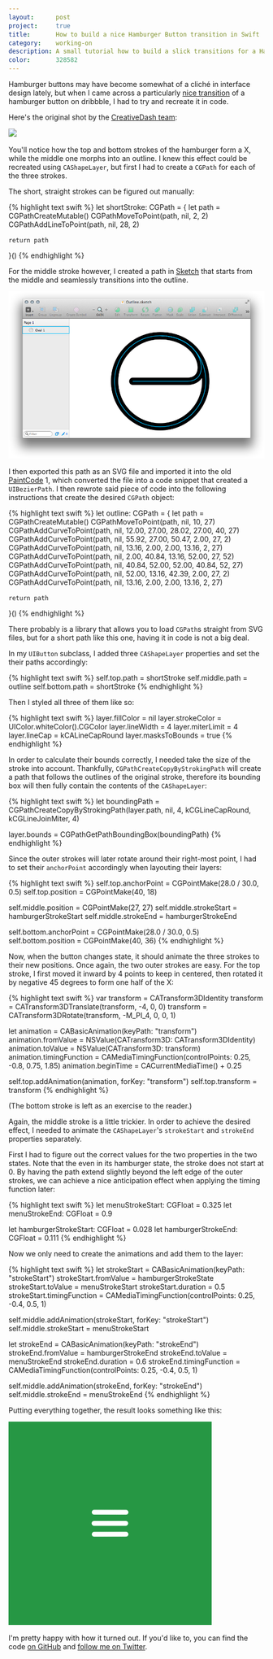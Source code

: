 ```yaml
---
layout:      post
project:     true
title:       How to build a nice Hamburger Button transition in Swift
category:    working-on
description: A small tutorial how to build a slick transitions for a Hamburger Button
color:       328582
---
```


Hamburger buttons may have become somewhat of a cliché in interface design
lately, but when I came across a particularly [nice transition][shot] of a
hamburger button on dribbble, I had to try and recreate it in code.

Here's the original shot by the [CreativeDash team][creativedash]:

<div class="image">
    <a href="https://dribbble.com/shots/1623679-Open-Close">
        <img src="https://d13yacurqjgara.cloudfront.net/users/107759/screenshots/1623679/menu.gif">
    </a>
</div>

You'll notice how the top and bottom strokes of the hamburger form a X, while
the middle one morphs into an outline. I knew this effect could be recreated
using `CAShapeLayer`, but first I had to create a `CGPath` for each of the three
strokes.

The short, straight strokes can be figured out manually:

{% highlight text swift %}
let shortStroke: CGPath = {
    let path = CGPathCreateMutable()
    CGPathMoveToPoint(path, nil, 2, 2)
    CGPathAddLineToPoint(path, nil, 28, 2)

    return path
}()
{% endhighlight %}

For the middle stroke however, I created a path in [Sketch] that starts from the
middle and seamlessly transitions into the outline.

<div class="image">
    <img src="/img/outline.png">
</div>

I then exported this path as an SVG file and imported it into the old
[PaintCode] 1, which converted the file into a code snippet that created a
`UIBezierPath`. I then rewrote said piece of code into the following
instructions that create the desired `CGPath` object:

{% highlight text swift %}
let outline: CGPath = {
    let path = CGPathCreateMutable()
    CGPathMoveToPoint(path, nil, 10, 27)
    CGPathAddCurveToPoint(path, nil, 12.00, 27.00, 28.02, 27.00, 40, 27)
    CGPathAddCurveToPoint(path, nil, 55.92, 27.00, 50.47,  2.00, 27,  2)
    CGPathAddCurveToPoint(path, nil, 13.16,  2.00,  2.00, 13.16,  2, 27)
    CGPathAddCurveToPoint(path, nil,  2.00, 40.84, 13.16, 52.00, 27, 52)
    CGPathAddCurveToPoint(path, nil, 40.84, 52.00, 52.00, 40.84, 52, 27)
    CGPathAddCurveToPoint(path, nil, 52.00, 13.16, 42.39,  2.00, 27,  2)
    CGPathAddCurveToPoint(path, nil, 13.16,  2.00,  2.00, 13.16,  2, 27)

    return path
}()
{% endhighlight %}

There probably is a library that allows you to load `CGPath`s straight from SVG
files, but for a short path like this one, having it in code is not a big deal.

In my `UIButton` subclass, I added three `CAShapeLayer` properties and set the
their paths accordingly:

{% highlight text swift %}
self.top.path = shortStroke
self.middle.path = outline
self.bottom.path = shortStroke
{% endhighlight %}

Then I styled all three of them like so:

{% highlight text swift %}
layer.fillColor = nil
layer.strokeColor = UIColor.whiteColor().CGColor
layer.lineWidth = 4
layer.miterLimit = 4
layer.lineCap = kCALineCapRound
layer.masksToBounds = true
{% endhighlight %}

In order to calculate their bounds correctly, I needed take the size of the
stroke into account. Thankfully, `CGPathCreateCopyByStrokingPath` will create a
path that follows the outlines of the original stroke, therefore its bounding
box will then fully contain the contents of the `CAShapeLayer`:

{% highlight text swift %}
let boundingPath = CGPathCreateCopyByStrokingPath(layer.path, nil, 4, kCGLineCapRound, kCGLineJoinMiter, 4)

layer.bounds = CGPathGetPathBoundingBox(boundingPath)
{% endhighlight %}

Since the outer strokes will later rotate around their right-most point, I had
to set their `anchorPoint` accordingly when layouting their layers:

{% highlight text swift %}
self.top.anchorPoint = CGPointMake(28.0 / 30.0, 0.5)
self.top.position = CGPointMake(40, 18)

self.middle.position = CGPointMake(27, 27)
self.middle.strokeStart = hamburgerStrokeStart
self.middle.strokeEnd = hamburgerStrokeEnd

self.bottom.anchorPoint = CGPointMake(28.0 / 30.0, 0.5)
self.bottom.position = CGPointMake(40, 36)
{% endhighlight %}

Now, when the button changes state, it should animate the three strokes to their
new positions. Once again, the two outer strokes are easy. For the top stroke, I
first moved it inward by 4 points to keep in centered, then rotated it by
negative 45 degrees to form one half of the X:

{% highlight text swift %}
var transform = CATransform3DIdentity
transform = CATransform3DTranslate(transform, -4, 0, 0)
transform = CATransform3DRotate(transform, -M_PI_4, 0, 0, 1)

let animation = CABasicAnimation(keyPath: "transform")
animation.fromValue = NSValue(CATransform3D: CATransform3DIdentity)
animation.toValue = NSValue(CATransform3D: transform)
animation.timingFunction = CAMediaTimingFunction(controlPoints: 0.25, -0.8, 0.75, 1.85)
animation.beginTime = CACurrentMediaTime() + 0.25

self.top.addAnimation(animation, forKey: "transform")
self.top.transform = transform
{% endhighlight %}

(The bottom stroke is left as an exercise to the reader.)

Again, the middle stroke is a little trickier. In order to achieve the desired
effect, I needed to animate the `CAShapeLayer`'s `strokeStart` and `strokeEnd`
properties separately.

First I had to figure out the correct values for the two properties in the two
states. Note that the even in its hamburger state, the stroke does not start at
0. By having the path extend slightly beyond the left edge of the outer strokes,
we can achieve a nice anticipation effect when applying the timing function
later:

{% highlight text swift %}
let menuStrokeStart: CGFloat = 0.325
let menuStrokeEnd: CGFloat = 0.9

let hamburgerStrokeStart: CGFloat = 0.028
let hamburgerStrokeEnd: CGFloat = 0.111
{% endhighlight %}

Now we only need to create the animations and add them to the layer:

{% highlight text swift %}
let strokeStart = CABasicAnimation(keyPath: "strokeStart")
strokeStart.fromValue = hamburgerStrokeState
strokeStart.toValue = menuStrokeStart
strokeStart.duration = 0.5
strokeStart.timingFunction = CAMediaTimingFunction(controlPoints: 0.25, -0.4, 0.5, 1)

self.middle.addAnimation(strokeStart, forKey: "strokeStart")
self.middle.strokeStart = menuStrokeStart

let strokeEnd = CABasicAnimation(keyPath: "strokeEnd")
strokeEnd.fromValue = hamburgerStrokeEnd
strokeEnd.toValue = menuStrokeEnd
strokeEnd.duration = 0.6
strokeEnd.timingFunction = CAMediaTimingFunction(controlPoints: 0.25, -0.4, 0.5, 1)

self.middle.addAnimation(strokeEnd, forKey: "strokeEnd")
self.middle.strokeEnd = menuStrokeEnd
{% endhighlight %}

Putting everything together, the result looks something like this:

<div class="image">
    <img src="/img/hamburger-button.gif">
</div>

I'm pretty happy with how it turned out. If you'd like to, you can find the code
[on GitHub][github] and [follow me on Twitter][twitter].

[shot]: https://dribbble.com/shots/1623679-Open-Close
[creativedash]: https://dribbble.com/teams/Creativedash
[sketch]: http://www.bohemiancoding.com/sketch/
[paintcode]: http://www.paintcodeapp.com/
[github]: https://github.com/robb/hamburger-button
[twitter]: https://twitter.com/ceterum_censeo
